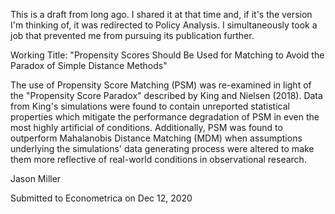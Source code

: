 This is a draft from long ago. I shared it at that time and, if it's the version I'm thinking of, it was redirected to Policy Analysis. I simultaneously took a job that prevented me from pursuing its publication further.

Working Title: "Propensity Scores Should Be Used for Matching to Avoid the Paradox of Simple Distance Methods"

The use of Propensity Score Matching (PSM) was re-examined in light of 
the "Propensity Score Paradox" described by King and Nielsen (2018). 
Data from King's simulations were found to contain unreported 
statistical properties which mitigate the performance degradation of PSM 
in even the most highly artificial of conditions. Additionally, PSM was 
found to outperform Mahalanobis Distance Matching (MDM) when assumptions 
underlying the simulations' data generating process were altered to make 
them more reflective of real-world conditions in observational research.


Jason Miller

Submitted to Econometrica on Dec 12, 2020

